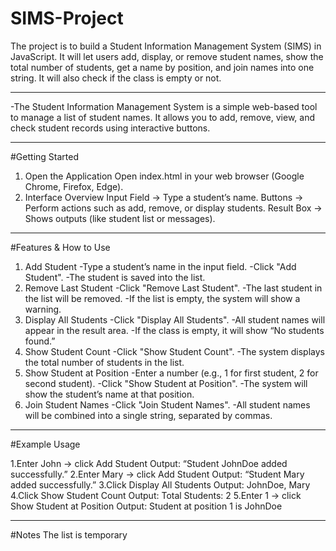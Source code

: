 # SIMS-Project
The project is to build a Student Information Management System (SIMS) in JavaScript. It will let users add, display, or remove student names, show the total number of students, get a name by position, and join names into one string. It will also check if the class is empty or not.

----------------------------------------------------------------------------------------------------------------

-The Student Information Management System is a simple web-based tool to manage a list of student names.
It allows you to add, remove, view, and check student records using interactive buttons.

----------------------------------------------------------------------------------------------------------------
#Getting Started

 1. Open the Application
    Open index.html in your web browser (Google Chrome, Firefox, Edge).
 2. Interface Overview
    Input Field → Type a student’s name.
    Buttons → Perform actions such as add, remove, or display students.
    Result Box → Shows outputs (like student list or messages).
----------------------------------------------------------------------------------------------------------------
#Features & How to Use

1. Add Student
  -Type a student’s name in the input field.
  -Click "Add Student".
  -The student is saved into the list.
2. Remove Last Student
  -Click "Remove Last Student".
  -The last student in the list will be removed.
  -If the list is empty, the system will show a warning.
3. Display All Students
  -Click "Display All Students".
  -All student names will appear in the result area.
  -If the class is empty, it will show “No students found.”
4. Show Student Count
  -Click "Show Student Count".
  -The system displays the total number of students in the list.
5. Show Student at Position
  -Enter a number (e.g., 1 for first student, 2 for second student).
  -Click "Show Student at Position".
  -The system will show the student’s name at that position.
6. Join Student Names
  -Click "Join Student Names".
  -All student names will be combined into a single string, separated by commas.

----------------------------------------------------------------------------------------------------------------
#Example Usage

1.Enter John → click Add Student
  Output: “Student JohnDoe added successfully.”
2.Enter Mary → click Add Student
  Output: “Student Mary added successfully.”
3.Click Display All Students
  Output: JohnDoe, Mary
4.Click Show Student Count
  Output: Total Students: 2
5.Enter 1 → click Show Student at Position
  Output: Student at position 1 is JohnDoe

----------------------------------------------------------------------------------------------------------------
#Notes
The list is temporary
